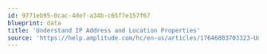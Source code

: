 ```yaml
---
id: 9771eb95-0cac-4de7-a34b-c65f7e157f67
blueprint: data
title: 'Understand IP Address and Location Properties'
source: 'https://help.amplitude.com/hc/en-us/articles/17646803703323-Understand-IP-address-and-location-properties'
---
```

